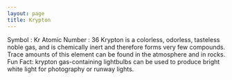 ```yaml
---
layout: page
title: Krypton
---
```


Symbol : Kr
Atomic Number : 36
Krypton is a colorless, odorless, tasteless noble gas, and is chemically inert and therefore forms very few compounds. Trace amounts of this element can be found in the atmosphere and in rocks.
Fun Fact: krypton gas-containing lightbulbs can be used to produce bright white light for photography or runway lights.